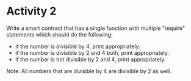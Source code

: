 # Activity 2

Write a smart contract that has a single function with multiple "require" statements
which should do the following:

* if the number is divisible by 4, print appropriately.
* if the number is divisible by 2 and 4 both, print appropriately.
* if the number is not divisible by 2 and 4, print appropriately.


Note: All numbers that are divisible by 4 are divisible by 2 as well.
